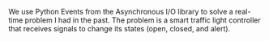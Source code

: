 We use Python Events from the Asynchronous I/O library to solve
a real-time problem I had in the past. The problem is a smart traffic light
controller that receives signals to change its states (open, closed, and alert).
